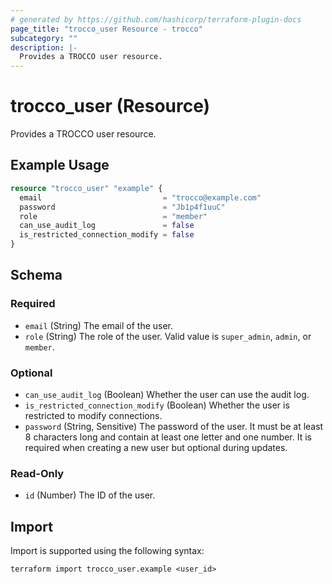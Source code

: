 ```yaml
---
# generated by https://github.com/hashicorp/terraform-plugin-docs
page_title: "trocco_user Resource - trocco"
subcategory: ""
description: |-
  Provides a TROCCO user resource.
---
```


# trocco_user (Resource)

Provides a TROCCO user resource.

## Example Usage

```terraform
resource "trocco_user" "example" {
  email                           = "trocco@example.com"
  password                        = "Jb1p4f1uuC"
  role                            = "member"
  can_use_audit_log               = false
  is_restricted_connection_modify = false
}
```

<!-- schema generated by tfplugindocs -->
## Schema

### Required

- `email` (String) The email of the user.
- `role` (String) The role of the user. Valid value is `super_admin`, `admin`, or `member`.

### Optional

- `can_use_audit_log` (Boolean) Whether the user can use the audit log.
- `is_restricted_connection_modify` (Boolean) Whether the user is restricted to modify connections.
- `password` (String, Sensitive) The password of the user. It must be at least 8 characters long and contain at least one letter and one number. It is required when creating a new user but optional during updates.

### Read-Only

- `id` (Number) The ID of the user.

## Import

Import is supported using the following syntax:

```shell
terraform import trocco_user.example <user_id>
```
